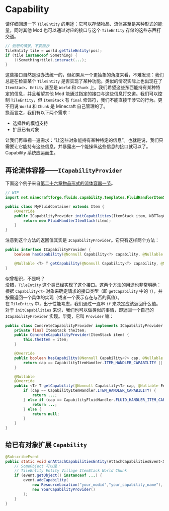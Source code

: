 # Capability

请仔细回想一下 `TileEntity` 的用途：它可以存储物品、流体甚至是某种形式的能量，同时其他 Mod 也可以通过对应的接口与这个 `TileEntity` 存储的这些东西打交道。

```java
// 假想的情景，不要照抄
TileEntity tile = world.getTileEntity(pos);
if (tile instanceof Something) {
    ((Something)tile).interact(...);
}
```

这些接口自然是没办法统一的，但如果从一个更抽象的角度来看，不难发现：我们总是在检查某个 `TileEntity` 是否实现了某种功能。类似的情况实际上也出现在了 `ItemStack`、`Entity` 甚至是 `World` 和 `Chunk` 上。我们希望这些东西能持有某种特定的信息，并且希望其他 Mod 能通过指定的接口与这些信息打交道。我们可以控制 `TileEntity`，但 `ItemStack` 有 `final` 修饰符，我们不能直接干涉它的行为。更不用说 `World` 和 `Chunk` 是 Minecraft 自己管理的了。  
换而言之，我们有以下两个需求：
- 选择性的模组支持
- 扩展已有对象

让我们再审视一遍需求：“让这些对象能持有某种特定的信息”。也就是说，我们只需要让它能持有这些信息，并暴露出一个能操纵这些信息的接口就可以了。Capability 系统应运而生。


## 再论流体容器——`ICapabilityProvider`

下面这个例子来自[第二十六章物品形式的流体容器一节](../chapter-26/container/item.md)。

```java
// WIP
import net.minecraftforge.fluids.capability.templates.FluidHandlerItemStack;

public class MyFluidContainer extends Item {
    @Override
    public ICapabilityProvider initCapabilities(ItemStack item, NBTTagCompound data) {
        return new FluidHandlerItemStack(item);
    }
}
```

注意到这个方法的返回值其实是 `ICapabilityProvider`。它只有这样两个方法：

```java
public interface ICapabilityProvider {
    boolean hasCapability(@Nonnull Capability<?> capability, @Nullable EnumFacing facing);

    @Nullable <T> T getCapability(@Nonnull Capability<T> capability, @Nullable EnumFacing facing);
}
```

似曾相识，不是吗？  
没错，`TileEntity` 这个类已经实现了这个接口。这两个方法的用途也非常明确：根据 `Capability<?>` 对象来确定请求的接口类型（即 `getCapability` 中的 `T`），并按需返回一个具体的实现（或者一个表示存在与否的真值）。  
在 `TileEntity` 中，出于性能考虑<!-- 想想看，漏斗等 TileEntity 每一个 tick 都会请求一次 `IItemHandler`，getCapability 实际上调用频率不低 -->，我们通过一连串 `if` 来决定应该返回什么值。对于 `initCapabilities` 来说，我们也可以做类似的事情，即返回一个自己的 `ICapabilityProvider` 实现。毕竟，它叫 `Provider` 嘛：

```java
public class ConcreteCapabilityProvider implements ICapabilityProvider {
    private final ItemStack theItem;
    public ConcreteCapabilityProvider(ItemStack item) {
        this.theItem = item;
    }

    @Override
    public boolean hasCapability(@Nonnull Capability<?> cap, @Nullable EnumFacing facing) {
        return cap == CapabilityItemHandler.ITEM_HANDLER_CAPABILITY || cap == CapabilityFluidHandler.FLUID_HANDLER_ITEM_CAPABILITY;
    }

    @Nullable
    @Override
    public <T> T getCapability(@Nonnull Capability<T> cap, @Nullable EnumFacing facing) {
        if (cap == CapabilityItemHandler.ITEM_HANDLER_CAPABILITY) {
            return ...;
        } else if (cap == CapabilityFluidHandler.FLUID_HANDLER_ITEM_CAPABILITY) {
            return ...;
        } else {
            return null;
        }
    }
}
```

## 给已有对象扩展 `Capability`

```java
@SubscribeEvent
public static void onAttachCapabilitiesEntity(AttachCapabilitiesEvent<SomeObject> event) {
    // SomeObject 可以是：
    // TileEntity Entity Village ItemStack World Chunk
    if (event.getObject() instanceof ...) {
        event.addCapability(
            new ResourceLocation("your_modid","your_capability_name"),
            new YourCapabilityProvider()
        );
    }
}
```
